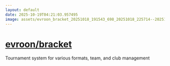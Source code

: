 ```yaml
---
layout: default
date: 2025-10-19T04:21:03.957495
image: assets/evroon_bracket_20251018_191543_698_20251018_225714--20251019T005715081--cropped.png
---
```


# [evroon/bracket](https://github.com/evroon/bracket/)

Tournament system for various formats, team, and club management
